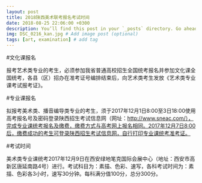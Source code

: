 ```yaml
---
layout: post
title: 2018陕西美术联考报名考试时间
date: 2018-08-25 22:06:00 +0300
description: You’ll find this post in your `_posts` directory. Go ahead and edit it and re-build the site to see your changes. # Add post description (optional)
img: DSC_0216_kan.jpg # Add image post (optional)
tags: [art, examination] # add tag
---  
```


#文化课报名  
  
报考艺术类专业的考生，必须参加我省普通高校招生全国统考报名并参加文化课全国统考，各县（区）招办在准考证号编排结束后，向艺术类考生发放《艺术类专业课考试报考证》。  

#专业课报名  
  
拟报考美术类、播音编导类专业的考生，须于2017年12月1日8∶00至3日18∶00使用高考报名号及密码登录陕西招生考试信息网（网址：http://www.sneac.com/），完成专业课统考报名及缴费，缴费方式与高考网上报名相同。2017年12月7日8∶00后，缴费成功的考生可登录陕西招生考试信息网，自行打印专业课统考准考证。  

#考试时间  
  
美术类专业课统考2017年12月9日在西安绿地笔克国际会展中心（地址：西安市高新区唐延南路4号）进行。考试科目为：素描、色彩、速写，各科考试时间为：素描、色彩各3小时，速写30分钟。每科满分值100分，总分300分。
